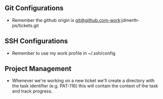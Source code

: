 ## Git Configurations
- Remember the github origin is git@github.com-work:jdmerth-ps/tickets.git

## SSH Configurations
- Remember to use my work profile in ~/.ssh/config

## Project Management
- Whenever we're working on a new ticket we'll create a directory with the task identifier (e.g. PAT-116) this will contain the context of the task and track progress.